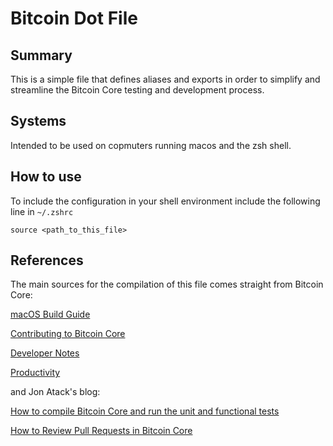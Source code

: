# Bitcoin Dot File

## Summary

This is a simple file that defines aliases and exports in order to simplify and streamline the Bitcoin Core testing and development process.

## Systems

Intended to be used on copmuters running macos and the zsh shell.

## How to use

To include the configuration in your shell environment include the following line in `~/.zshrc`

`source <path_to_this_file>`

## References

The main sources for the compilation of this file comes straight from Bitcoin Core:

[macOS Build Guide](https://github.com/bitcoin/bitcoin/blob/master/doc/build-osx.md)

[Contributing to Bitcoin Core](https://github.com/bitcoin/bitcoin/blob/master/CONTRIBUTING.md)

[Developer Notes](https://github.com/bitcoin/bitcoin/blob/master/doc/developer-notes.md)

[Productivity](https://github.com/bitcoin/bitcoin/blob/master/doc/productivity.md)

and Jon Atack's blog: 

[ How to compile Bitcoin Core and run the unit and functional tests ](https://jonatack.github.io/articles/how-to-compile-bitcoin-core-and-run-the-tests)

[How to Review Pull Requests in Bitcoin Core](https://jonatack.github.io/articles/how-to-review-pull-requests-in-bitcoin-core)
